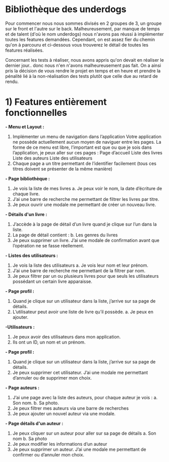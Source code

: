   # Bibliothèque des underdogs


Pour commencer nous nous sommes divisés en 2 groupes de 3, un groupe sur le front et l'autre sur le back. Malheureusement, par manque de temps et de talent (d'où le nom underdogs) nous n'avons pas réussi à implémenter toutes les features demandées. Cependant, on est assez fier du chemin qu'on à parcouru et ci-dessous vous trouverez le détail de toutes les features réalisées. 

Concernant les tests à réaliser, nous avons appris qu'on devait en réaliser le dernier jour.. donc nous n'en n'avons malheureusement pas fait. On a ainsi pris la décision de vous rendre le projet en temps et en heure et prendre la pénalité lié à la non-réalisation des tests plutôt que celle due au retard de rendu.

  # 1) Features entièrement fonctionnelles
  
**- Menu et Layout :**
1. Implémenter un menu de navigation dans l’application
Votre application ne possède actuellement aucun moyen de naviguer entre les pages.
La forme de ce menu est libre, l’important est que ou que je sois dans l’application, je
peux aller sur ces pages :
  Page d’accueil
  Liste des livres
  Liste des auteurs
  Liste des utilisateurs
2. Chaque page a un titre permettant de l’identifier facilement (tous ces titres doivent
se présenter de la même manière)

**- Page bibliothèque :**
1. Je vois la liste de mes livres
a. Je peux voir le nom, la date d’écriture de chaque livre.
2. J’ai une barre de recherche me permettant de filtrer les livres par titre.
5. Je peux ouvrir une modale me permettant de créer un nouveau livre.

 **- Détails d'un livre :**
1. J’accède à la page de détail d’un livre quand je clique sur l’un dans la liste.
2. La page de détail contient :
b. Les genres du livres
3. Je peux supprimer un livre. J’ai une modale de confirmation avant que l’opération
ne se fasse réellement.

**- Listes des utilisateurs :**
1. Je vois la liste des utilisateurs
a. Je vois leur nom et leur prénom.
2. J’ai une barre de recherche me permettant de la filtrer par nom.
3. Je peux filtrer par un ou plusieurs livres pour que seuls les utilisateurs possédant un
certain livre apparaisse.

**- Page profil :**
1. Quand je clique sur un utilisateur dans la liste, j’arrive sur sa page de détails.
2. L’utilisateur peut avoir une liste de livre qu’il possède.
a. Je peux en ajouter.


**-Utilisateurs :**
1. Je peux avoir des utilisateurs dans mon application.
2. Ils ont un ID, un nom et un prénom.
   
**- Page profil :**
1. Quand je clique sur un utilisateur dans la liste, j’arrive sur sa page de détails.
6. Je peux supprimer cet utilisateur. J’ai une modale me permettant d’annuler ou de
supprimer mon choix.

**- Page auteurs :**
1. J’ai une page avec la liste des auteurs, pour chaque auteur je vois :
a. Son nom.
b. Sa photo.
2. Je peux filtrer mes auteurs via une barre de recherches
3. Je peux ajouter un nouvel auteur via une modale.

**- Page détails d'un auteur :**
1. Je peux cliquer sur un auteur pour aller sur sa page de détails
a. Son nom
b. Sa photo
2. Je peux modifier les informations d’un auteur
5. Je peux supprimer un auteur. J’ai une modale me permettant de confirmer ou
d’annuler mon choix.

